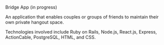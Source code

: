 Bridge App (in progress)

An application that enables couples or groups of friends to maintain their own private hangout space.

Technologies involved include Ruby on Rails, Node.js, React.js, Express, ActionCable, PostgreSQL, HTML, and CSS.
